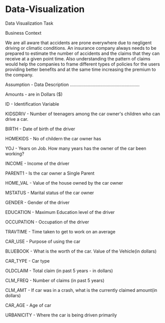 # Data-Visualization
Data Visualization Task

Business Context 

We are all aware that accidents are prone everywhere due to negligent driving or climatic conditions. An insurance company always needs to be prepared to estimate the number of accidents and the claims that they can receive at a given point time. Also understanding the pattern of claims would help the companies to frame different types of policies for the users providing better benefits and at the same time increasing the premium to the company.

Assumption - Data Description 
.......................................................

Amounts - are in Dollars ($) 

ID	- Identification Variable	 	

KIDSDRIV - Number of teenagers among the car owner's children who can drive a car.

BIRTH	 - Date of birth of the driver	

HOMEKIDS - No of childern the car owner has		

YOJ	 - Years on Job. How many years has the owner of the car been working?	

INCOME - Income of the driver		

PARENT1	 - Is the car owner a Single Parent		

HOME_VAL - Value of the house owned by the car owner	

MSTATUS	 - Marital status of the car owner	

GENDER	 - Gender of the driver		

EDUCATION	 - Maximum Education level of the driver	

OCCUPATION	- Occupation of the driver	

TRAVTIME	 - Time taken to get to work on an average	

CAR_USE	 - Purpose of using the car	

BLUEBOOK	 - What is the worth of the car. Value of the Vehicle(in dollars)	

CAR_TYPE	 - Car type		

OLDCLAIM	 - Total claim (in past 5 years - in dollars)	

CLM_FREQ	 - Number of claims (in past 5 years)	

CLM_AMT	 - If car was in a crash, what is the currently claimed amount(in dollars)	

CAR_AGE	 - Age of car	

URBANICITY	- Where the car is being driven primarily	

